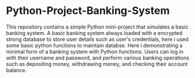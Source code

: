 # Python-Project-Banking-System
This repository contains a simple Python mini-project that simulates a basic banking system. 
A basic banking system always loaded with a encrypted  strong database to store user details such as user's credentials, here i used some basic python functions to maintain databse.
Here i demonstrating a minimal form of a banking system with Python functions.
Users can log in with their username and password, and perform various banking operations such as depositing money, withdrawing money, and checking their account balance.
